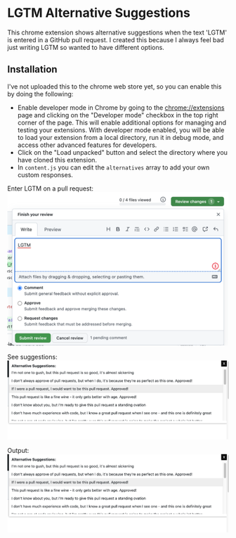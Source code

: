 # LGTM Alternative Suggestions

This chrome extension shows alternative suggestions when the text 'LGTM' is entered in a GitHub pull request. I created this because I always feel bad just writing LGTM so wanted to have different options.

## Installation

I've not uploaded this to the chrome web store yet, so you can enable this by doing the following:

- Enable developer mode in Chrome by going to the [chrome://extensions](chrome://extensions) page and clicking on the "Developer mode" checkbox in the top right corner of the page. This will enable additional options for managing and testing your extensions. With developer mode enabled, you will be able to load your extension from a local directory, run it in debug mode, and access other advanced features for developers.
- Click on the "Load unpacked" button and select the directory where you have cloned this extension.
- In `content.js` you can edit the `alternatives` array to add your own custom responses.

Enter LGTM on a pull request:
![Enter LGTM on a review](./lgtm.png)

See suggestions:
![See suggestions](./suggestions.png)

Output:
![Output when submitting the review](./suggestions.png)
